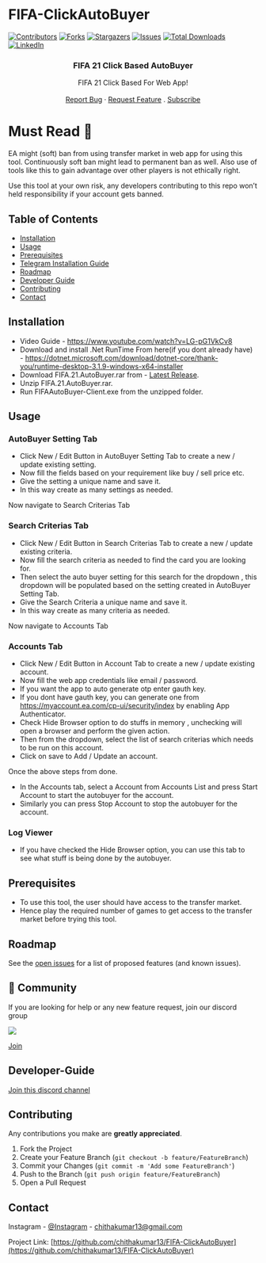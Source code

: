 # FIFA-ClickAutoBuyer 

[![Contributors][contributors-shield]][contributors-url]
[![Forks][forks-shield]][forks-url]
[![Stargazers][stars-shield]][stars-url]
[![Issues][issues-shield]][issues-url] 
[![Total Downloads](https://img.shields.io/github/downloads/chithakumar13/FIFA-ClickAutoBuyer/total.svg)]()
[![LinkedIn][linkedin-shield]][linkedin-url] 
<p align="center"> 
  <h3 align="center">FIFA 21 Click Based AutoBuyer</h3>

  <p align="center">
    FIFA 21 Click Based For Web App!
    <br />  
    <br /> 
    <a href="https://github.com/chithakumar13/FIFA-ClickAutoBuyer/issues">Report Bug</a>
    ·
    <a href="https://github.com/chithakumar13/FIFA-ClickAutoBuyer/issues">Request Feature</a>
  .
  <a href="https://www.youtube.com/channel/UC5eLkjmLU2TcE4oiJM9PsyA?sub_confirmation=1">Subscribe</a>
  
  # Must Read :no_entry_sign:
   EA might (soft) ban from using transfer market in web app for using this tool. Continuously soft ban might lead to permanent ban as well. Also use of tools like this to gain advantage over other players is not ethically right.  
   
   Use this tool at your own risk, any developers contributing to this repo won’t held responsibility if your account gets banned.
  </p>
</p>

<!-- TABLE OF CONTENTS -->
## Table of Contents

* [Installation](#installation) 
* [Usage](#Usage)
* [Prerequisites](#prerequisites) 
* [Telegram Installation Guide](#Telegram-Installation-Guide) 
* [Roadmap](#Roadmap)  
* [Developer Guide](#Developer-Guide) 
* [Contributing](#contributing) 
* [Contact](#contact)

<!-- installation -->
## Installation  

* Video Guide - https://www.youtube.com/watch?v=LG-pG1VkCv8
* Download and install .Net RunTime From here(if you dont already have) - https://dotnet.microsoft.com/download/dotnet-core/thank-you/runtime-desktop-3.1.9-windows-x64-installer
* Download FIFA.21.AutoBuyer.rar from - [Latest Release](https://github.com/chithakumar13/FIFA-ClickAutoBuyer/releases/).
* Unzip FIFA.21.AutoBuyer.rar.
* Run FIFAAutoBuyer-Client.exe from the unzipped folder. 

<!-- Usage -->
## Usage 

### AutoBuyer Setting Tab
* Click New / Edit Button in AutoBuyer Setting Tab to create a new / update existing setting.
* Now fill the fields based on your requirement like buy / sell price etc. 
* Give the setting a unique name and save it.
* In this way create as many settings as needed.

Now navigate to Search Criterias Tab
### Search Criterias Tab
* Click New / Edit Button in Search Criterias Tab to create a new / update existing criteria.
* Now fill the search criteria as needed to find the card you are looking for. 
* Then select the auto buyer setting for this search for the dropdown , this dropdown will be populated based on the setting created in AutoBuyer Setting Tab. 
* Give the Search Criteria a unique name and save it.
* In this way create as many criteria as needed.  

Now navigate to Accounts Tab
### Accounts Tab
* Click New / Edit Button in Account Tab to create a new / update existing account.
* Now fill the web app credentials like email / password. 
* If you want the app to auto generate otp enter gauth key.
* If you dont have gauth key, you can generate one from https://myaccount.ea.com/cp-ui/security/index by enabling App Authenticator.
* Check Hide Browser option to do stuffs in memory , unchecking will open a browser and perform the given action.
* Then from the dropdown, select the list of search criterias which needs to be run on this account. 
* Click on save to Add / Update an account.   

Once the above steps from done.
* In the Accounts tab, select a Account from Accounts List and press Start Account to start the autobuyer for the account.
* Similarly you can press Stop Account to stop the autobuyer for the account.

### Log Viewer
* If you have checked the Hide Browser option, you can use this tab to see what stuff is being done by the autobuyer.

## Prerequisites

* To use this tool, the user should have access to the transfer market. 
* Hence play the required number of games to get access to the transfer market before trying this tool. 

<!-- ROADMAP -->
## Roadmap

See the [open issues](https://github.com/chithakumar13/FIFA-ClickAutoBuyer/issues) for a list of proposed features (and known issues).

## 💬 Community

If you are looking for help or any new feature request, join our discord group 

<img src="https://img.shields.io/discord/768336764447621122?color=green&label=Discord&logo=discord&logoColor=white">

<a href="https://discord.gg/cktHYmp">Join</a>

<!-- DevGuide -->
## Developer-Guide

<a href="https://discord.gg/AHqdCWRw69">Join this discord channel</a> 

<!-- CONTRIBUTING -->
## Contributing

Any contributions you make are **greatly appreciated**.

1. Fork the Project
2. Create your Feature Branch (`git checkout -b feature/FeatureBranch`)
3. Commit your Changes (`git commit -m 'Add some FeatureBranch'`)
4. Push to the Branch (`git push origin feature/FeatureBranch`)
5. Open a Pull Request 

<!-- CONTACT -->
## Contact

Instagram - [@Instagram](https://www.instagram.com/i_m_ck13/) - chithakumar13@gmail.com

Project Link: [https://github.com/chithakumar13/FIFA-ClickAutoBuyer](https://github.com/chithakumar13/FIFA-ClickAutoBuyer)

<!-- MARKDOWN LINKS & IMAGES --> 

[contributors-shield]: https://img.shields.io/github/contributors/chithakumar13/FIFA-ClickAutoBuyer.svg?style=flat-square
[contributors-url]: https://github.com/chithakumar13/FIFA-ClickAutoBuyer/graphs/contributors
[forks-shield]: https://img.shields.io/github/forks/chithakumar13/FIFA-ClickAutoBuyer.svg?style=flat-square
[forks-url]: https://github.com/chithakumar13/FIFA-ClickAutoBuyer/network/members
[stars-shield]: https://img.shields.io/github/stars/chithakumar13/FIFA-ClickAutoBuyer.svg?style=flat-square
[stars-url]: https://github.com/chithakumar13/FIFA-ClickAutoBuyer/stargazers
[issues-shield]: https://img.shields.io/github/issues/chithakumar13/FIFA-ClickAutoBuyer.svg?style=flat-square
[issues-url]: https://github.com/chithakumar13/FIFA-ClickAutoBuyer/issues 
[linkedin-shield]: https://img.shields.io/badge/-LinkedIn-black.svg?style=flat-square&logo=linkedin&colorB=555
[linkedin-url]: https://linkedin.com/in/chithakumar13 
